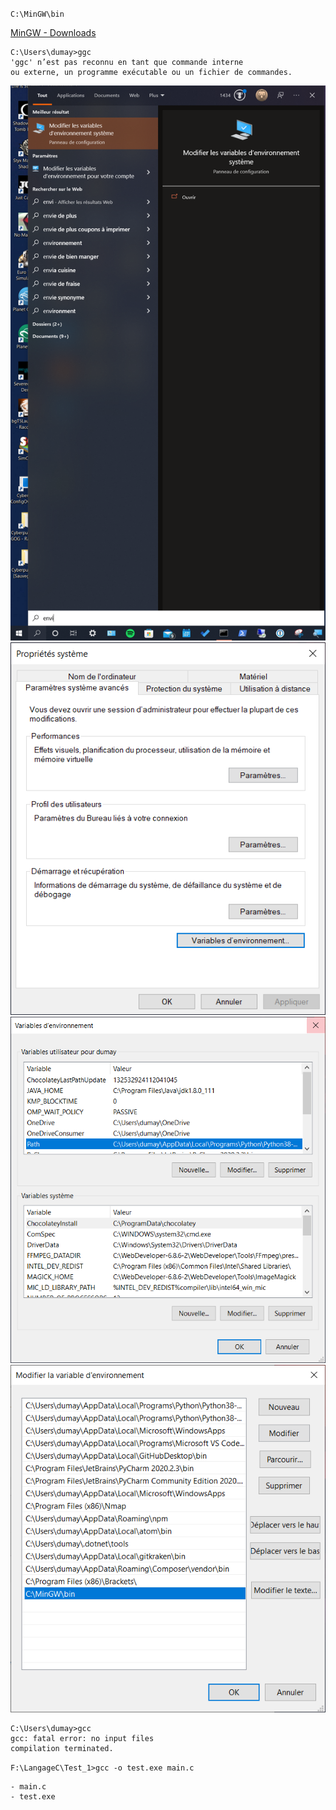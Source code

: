 
`C:\MinGW\bin`

[MinGW - Downloads](https://sourceforge.net/projects/mingw/)

```
C:\Users\dumay>ggc
'ggc' n’est pas reconnu en tant que commande interne
ou externe, un programme exécutable ou un fichier de commandes.

```

![001](img/langage_c/001.png)
![002](img/langage_c/002.png)
![003](img/langage_c/003.png)
![004](img/langage_c/004.png)

```
C:\Users\dumay>gcc
gcc: fatal error: no input files
compilation terminated.
```

`F:\LangageC\Test_1>gcc -o test.exe main.c`

```
- main.c
- test.exe
```